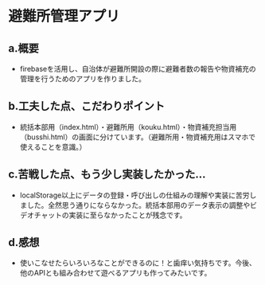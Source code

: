 # 避難所管理アプリ

## a.概要
- firebaseを活用し、自治体が避難所開設の際に避難者数の報告や物資補充の管理を行うためのアプリを作りました。

## b.工夫した点、こだわりポイント
- 統括本部用（index.html）・避難所用（kouku.html）・物資補充担当用（busshi.html）の画面に分けています。（避難所用・物資補充用はスマホで使えることを意識。）

## c.苦戦した点、もう少し実装したかった...
- localStorage以上にデータの登録・呼び出しの仕組みの理解や実装に苦労しました。全然思う通りにならなかった。統括本部用のデータ表示の調整やビデオチャットの実装に至らなかったことが残念です。

## d.感想
- 使いこなせたらいろいろなことができるのに！と歯痒い気持ちです。今後、他のAPIとも組み合わせて遊べるアプリも作ってみたいです。
